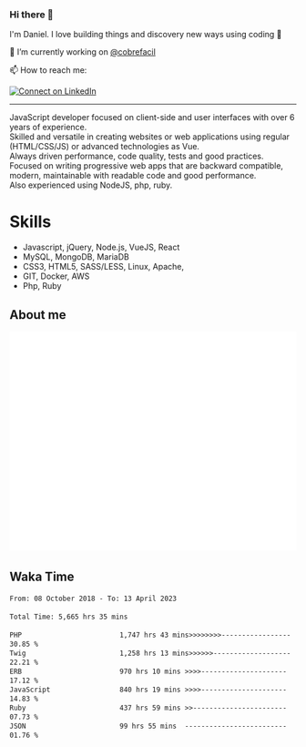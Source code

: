 ### Hi there 👋

I'm Daniel. I love building things and discovery new ways using coding :raised_hands: 

🔭 I’m currently working on [@cobrefacil](https://www.cobrefacil.com.br/)

📫 How to reach me:

[![Connect on LinkedIn](https://img.shields.io/badge/--linkedin?label=LinkedIn&logo=LinkedIn&style=social)](https://www.linkedin.com/in/daniel-cerverizzo/)

---

JavaScript developer focused on client-side and user interfaces with over 6 years of experience.  
Skilled and versatile in creating websites or web applications using regular (HTML/CSS/JS) or advanced technologies as Vue.  
Always driven performance, code quality, tests and good practices.  
 Focused on writing progressive web apps that are backward compatible, modern, maintainable with readable code and good performance.  
Also experienced using NodeJS, php, ruby. 


# Skills

 - Javascript, jQuery, Node.js, VueJS, React
 - MySQL, MongoDB, MariaDB    
 - CSS3, HTML5, SASS/LESS,  Linux, Apache,
 - GIT, Docker, AWS
 - Php, Ruby

## About me

![Metrics](/github-metrics.svg)

## Waka Time

<!--START_SECTION:waka-->

```text
From: 08 October 2018 - To: 13 April 2023

Total Time: 5,665 hrs 35 mins

PHP                        1,747 hrs 43 mins>>>>>>>>-----------------   30.85 %
Twig                       1,258 hrs 13 mins>>>>>>-------------------   22.21 %
ERB                        970 hrs 10 mins >>>>---------------------   17.12 %
JavaScript                 840 hrs 19 mins >>>>---------------------   14.83 %
Ruby                       437 hrs 59 mins >>-----------------------   07.73 %
JSON                       99 hrs 55 mins  -------------------------   01.76 %
```

<!--END_SECTION:waka-->

